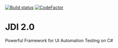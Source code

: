 [![Build status](https://ci.appveyor.com/api/projects/status/t8yolupp5oldpdh6?svg=true)](https://ci.appveyor.com/project/elv1s42/jdi-csharp)
[![CodeFactor](https://www.codefactor.io/repository/github/jdi-testing/jdi-csharp/badge/master)](https://www.codefactor.io/repository/github/jdi-testing/jdi-csharp/overview/master)

# JDI 2.0
Powerful Framework for UI Automation Testing on C#
